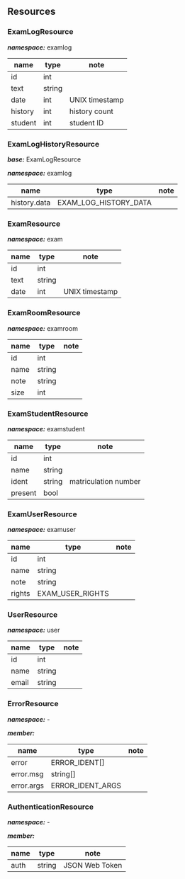 ## Resources

### ExamLogResource

**_namespace:_** examlog

| name    | type   | note           |
| ------- | ------ | -------------- |
| id      | int    |                |
| text    | string |                |
| date    | int    | UNIX timestamp |
| history | int    | history count  |
| student | int    | student ID     |

### ExamLogHistoryResource

**_base:_** ExamLogResource

**_namespace:_** examlog

| name         | type                  | note |
| ------------ | --------------------- | ---- |
| history.data | EXAM_LOG_HISTORY_DATA |      |

### ExamResource

**_namespace:_** exam

| name | type   | note           |
| ---- | ------ | -------------- |
| id   | int    |                |
| text | string |                |
| date | int    | UNIX timestamp |

### ExamRoomResource

**_namespace:_** examroom

| name | type   | note |
| ---- | ------ | ---- |
| id   | int    |      |
| name | string |      |
| note | string |      |
| size | int    |      |

### ExamStudentResource

**_namespace:_** examstudent

| name    | type   | note                 |
| ------- | ------ | -------------------- |
| id      | int    |                      |
| name    | string |                      |
| ident   | string | matriculation number |
| present | bool   |                      |

### ExamUserResource

**_namespace:_** examuser

| name   | type             | note |
| ------ | ---------------- | ---- |
| id     | int              |      |
| name   | string           |      |
| note   | string           |      |
| rights | EXAM_USER_RIGHTS |      |

### UserResource

**_namespace:_** user

| name  | type   | note |
| ----- | ------ | ---- |
| id    | int    |      |
| name  | string |      |
| email | string |      |

### ErrorResource

**_namespace:_** -

**_member:_**

| name       | type             | note |
| ---------- | ---------------- | ---- |
| error      | ERROR_IDENT[]    |      |
| error.msg  | string[]         |      |
| error.args | ERROR_IDENT_ARGS |      |

### AuthenticationResource

**_namespace:_** -

**_member:_**

| name | type   | note           |
| ---- | ------ | -------------- |
| auth | string | JSON Web Token |
